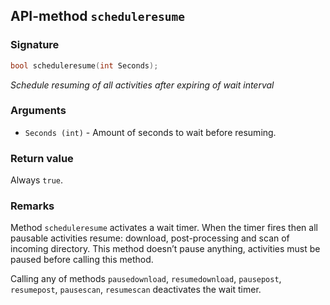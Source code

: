 ## API-method `scheduleresume`

### Signature
``` c++
bool scheduleresume(int Seconds);
```

_Schedule resuming of all activities after expiring of wait interval_

### Arguments
- `Seconds (int)` - Amount of seconds to wait before resuming.

### Return value
Always `true`.

### Remarks
Method `scheduleresume` activates a wait timer. When the timer fires then all pausable activities resume: download, post-processing and scan of incoming directory. This method doesn’t pause anything, activities must be paused before calling this method.

Calling any of methods `pausedownload`, `resumedownload`, `pausepost`, `resumepost`, `pausescan`, `resumescan` deactivates the wait timer.
